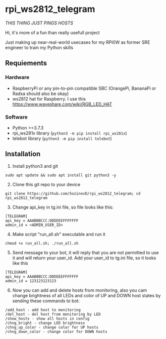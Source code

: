# rpi_ws2812_telegram

*THIS THING JUST PINGS HOSTS*

Hi, it's more of a fun than really usefull project

Just making up near-real-world usecases for my RPi0W as former SRE engineer to train my Python skills

## Requiements

### Hardware
* RaspberryPi or any pin-to-pin compatible SBC (OrangePi, BananaPi or Radxa should also be okay)
* ws2812 hat for Raspberry. I use this https://www.waveshare.com/wiki/RGB_LED_HAT
### Software
* Python >=3.7.3
* rpi_ws281x library (`python3 -m pip install rpi_ws281x`)
* telebot library (`python3 -m pip install telebot`)

## Installation

1. Install python3 and git

`sudo apt update && sudo apt install git python3 -y`

2. Clone this git repo to your device

`git clone https://github.com/SozinovD/rpi_ws2812_telegram; cd rpi_ws2812_telegram`

3. Change api_key in tg.ini file, so file looks like this:

```
[TELEGRAM]
api_key = AAABBBCCC:DDDEEEFFFFFFF
admin_id = <ADMIN_USER_ID>
```

4. Make script "run_all.sh" executable and run it

`chmod +x run_all.sh; ./run_all.sh`

5. Send message to your bot, it will reply that you are not permitted to use it and will return your user_id. Add your user_id to tg.ini file, so it looks like this

```
[TELEGRAM]
api_key = AAABBBCCC:DDDEEEFFFFFFF
admin_id = 123123123123
```

6. Now you can add and delete hosts from monitoring, also you cam change brightness of all LEDs and color of UP and DOWN host states by sending these commands to bot:

```
/add_host - add host to monitoring
/del_host - del host from monitoring by LED
/show_hosts - show all hosts in config
/chng_bright - change LED brightness
/chng_up_color - change color for UP hosts
/chng_down_color - change color for DOWN hosts
```
